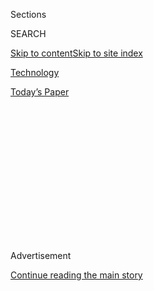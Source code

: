 <div id="app">

<div>

<div>

<div>

<div class="NYTAppHideMasthead css-1q2w90k e1suatyy0">

<div class="section css-ui9rw0 e1suatyy2">

<div class="css-eph4ug er09x8g0">

<div class="css-6n7j50">

</div>

<span class="css-1dv1kvn">Sections</span>

<div class="css-10488qs">

<span class="css-1dv1kvn">SEARCH</span>

</div>

[Skip to content](#site-content)[Skip to site
index](#site-index)

</div>

<div id="masthead-section-label" class="css-1wr3we4 eaxe0e00">

[Technology](https://www.nytimes3xbfgragh.onion/section/technology)

</div>

<div class="css-10698na e1huz5gh0">

</div>

</div>

<div id="masthead-bar-one" class="section hasLinks css-15hmgas e1csuq9d3">

<div class="css-uqyvli e1csuq9d0">

</div>

<div class="css-1uqjmks e1csuq9d1">

</div>

<div class="css-9e9ivx">

[](https://myaccount.nytimes3xbfgragh.onion/auth/login?response_type=cookie&client_id=vi)

</div>

<div class="css-1bvtpon e1csuq9d2">

[Today’s
Paper](https://www.nytimes3xbfgragh.onion/section/todayspaper)

</div>

</div>

</div>

</div>

<div data-aria-hidden="false">

<div id="site-content" data-role="main">

<div>

<div class="css-1aor85t" style="opacity:0.000000001;z-index:-1;visibility:hidden">

<div class="css-1hqnpie">

<div class="css-epjblv">

<span class="css-17xtcya">[Technology](/section/technology)</span><span class="css-x15j1o">|</span><span class="css-fwqvlz">What’s
Going On With TikTok? Here’s What We
Know</span>

</div>

<div class="css-k008qs">

<div class="css-1iwv8en">

<span class="css-18z7m18"></span>

<div>

</div>

</div>

<span class="css-1n6z4y">https://nyti.ms/2PgtQjO</span>

<div class="css-1705lsu">

<div class="css-4xjgmj">

<div class="css-4skfbu" data-role="toolbar" data-aria-label="Social Media Share buttons, Save button, and Comments Panel with current comment count" data-testid="share-tools">

  - 
  - 
  - 
  - 
    
    <div class="css-6n7j50">
    
    </div>

  - 

</div>

</div>

</div>

</div>

</div>

</div>

<div id="NYT_TOP_BANNER_REGION" class="css-13pd83m">

</div>

<div id="top-wrapper" class="css-1sy8kpn">

<div id="top-slug" class="css-l9onyx">

Advertisement

</div>

[Continue reading the main
story](#after-top)

<div class="ad top-wrapper" style="text-align:center;height:100%;display:block;min-height:250px">

<div id="top" class="place-ad" data-position="top" data-size-key="top">

</div>

</div>

<div id="after-top">

</div>

</div>

<div>

<div id="sponsor-wrapper" class="css-1hyfx7x">

<div id="sponsor-slug" class="css-19vbshk">

Supported by

</div>

[Continue reading the main
story](#after-sponsor)

<div id="sponsor" class="ad sponsor-wrapper" style="text-align:center;height:100%;display:block">

</div>

<div id="after-sponsor">

</div>

</div>

<div class="css-186x18t">

</div>

<div class="css-1vkm6nb ehdk2mb0">

# What’s Going On With TikTok? Here’s What We Know

</div>

President Trump is talking about banning the app. TikTok may also sell
its U.S. operations. Let’s sort through it all here.

<div class="css-79elbk" data-testid="photoviewer-wrapper">

<div class="css-z3e15g" data-testid="photoviewer-wrapper-hidden">

</div>

<div class="css-1a48zt4 ehw59r15" data-testid="photoviewer-children">

![<span class="css-16f3y1r e13ogyst0" data-aria-hidden="true">Trump
administration officials have become increasingly concerned that the
Chinese government could get access to information about Americans who
use
TikTok.</span><span class="css-cnj6d5 e1z0qqy90" itemprop="copyrightHolder"><span class="css-1ly73wi e1tej78p0">Credit...</span><span><span>Anjum
Naveed/Associated
Press</span></span></span>](https://static01.graylady3jvrrxbe.onion/images/2020/08/01/business/01tiktok-explainer/merlin_174789882_5921ddba-8b0b-4810-8be5-13759f7e727c-articleLarge.jpg?quality=75&auto=webp&disable=upscale)

</div>

</div>

<div class="css-18e8msd">

<div class="css-vp77d3 epjyd6m0">

<div class="css-1baulvz">

By [<span class="css-1baulvz last-byline" itemprop="name">David
McCabe</span>](https://www.nytimes3xbfgragh.onion/by/david-mccabe)

</div>

</div>

  - 
    
    <div class="css-ld3wwf e16638kd2">
    
    Published Aug. 1, 2020Updated Aug. 3,
    2020
    
    </div>

  - 
    
    <div class="css-4xjgmj">
    
    <div class="css-pvvomx" data-role="toolbar" data-aria-label="Social Media Share buttons, Save button, and Comments Panel with current comment count" data-testid="share-tools">
    
      - 
      - 
      - 
      - 
        
        <div class="css-6n7j50">
        
        </div>
    
      - 
    
    </div>
    
    </div>

</div>

<div class="css-mdjrty">

[阅读简体中文版](https://cn.nytimes3xbfgragh.onion/technology/20200803/tiktok-trump-microsoft-bytedance-china-ban/ "Read in Simplified Chinese")[閱讀繁體中文版](https://cn.nytimes3xbfgragh.onion/technology/20200803/tiktok-trump-microsoft-bytedance-china-ban/zh-hant/ "Read in Traditional Chinese")

</div>

</div>

<div class="section meteredContent css-1r7ky0e" name="articleBody" itemprop="articleBody">

<div class="css-1fanzo5 StoryBodyCompanionColumn">

<div class="css-53u6y8">

What exactly is going on with TikTok?

The [wildly popular
app](https://www.nytimes3xbfgragh.onion/2020/06/03/technology/tiktok-is-the-future.html)
is known for hosting short videos where teenagers, celebrities and
creators often dance or lip-sync to viral audio clips. It all seems
innocuous, fun and sometimes even silly.

But in recent days, President Trump has [talked of banning
TikTok](https://www.nytimes3xbfgragh.onion/2020/08/02/style/tiktok-ban-threat-trump.html)
from the United States, spooking the millions of people who make or
watch TikTok videos for entertainment. Discussions of a ban have been
coupled with reports that
[Microsoft](https://www.nytimes3xbfgragh.onion/2020/08/03/technology/tiktok-microsoft-tweens.html)
or other companies may potentially buy the U.S. operations of the app.

So what gives? Here’s a primer on how the app became embroiled with the
White House and on the deal talks.

**What is the issue with TikTok?**

It all starts with two factors. One is that
[TikTok](https://www.nytimes3xbfgragh.onion/2020/08/03/technology/trump-tiktok-microsoft.html)
is owned by a [Chinese internet company,
ByteDance](https://www.nytimes3xbfgragh.onion/2020/08/03/technology/tiktok-trump-sale-microsoft.html).
And the second is that China is increasingly in the sights of the Trump
administration.

</div>

</div>

<div class="css-1fanzo5 StoryBodyCompanionColumn">

<div class="css-53u6y8">

Officials in Washington have become increasingly concerned that the
Chinese government could get access to information about Americans who
use TikTok because of the app’s Chinese ownership. TikTok has
[repeatedly
denied](https://www.nytimes3xbfgragh.onion/2019/11/18/technology/tiktok-alex-zhu-interview.html)
that it is influenced by Beijing.

In any case, the tensions have now boiled over. On Friday night,
President Trump said he planned to ban the app, possibly through an
executive order. Now, TikTok’s owner is said to be trying to address the
administration’s concerns by pledging to sell the app’s U.S. operations.

**Why is Mr. Trump concerned about TikTok?**

Mr. Trump and other administration officials say that Chinese-owned
companies pose a threat to national security because the Chinese
government has the ability to access those companies’ systems under
local laws.

The White House has previously raised similar concerns about Huawei and
ZTE, two Chinese companies that make equipment for mobile phone
networks. The newest front in this fight is smartphone apps like TikTok.

**What could Mr. Trump do about it?**

Mr. Trump has not been clear about how, exactly, he might ban TikTok and
what a “ban” really means. On Friday, he said aboard Air Force One that
he “can do it with an executive order.”

</div>

</div>

<div class="css-1fanzo5 StoryBodyCompanionColumn">

<div class="css-53u6y8">

The Trump administration has other options to restrict TikTok’s reach.
It could try using a law called the International Emergency Economic
Powers Act to block some foreign products from American app stores. Or
it could put TikTok’s owner on a list that prohibits American firms from
selling goods to it without a license.

Because TikTok emerged out of ByteDance’s 2017 acquisition of a
lip-syncing app called Musical.ly, the administration could also
effectively order the Chinese firm to spin off TikTok. ByteDance could
also agree to sell TikTok voluntarily to avoid being ordered to do so.

This has happened before. Last year, a Chinese company that had bought
the gay dating app Grindr agreed to sell it under pressure from the
Trump administration.

**What do we know about TikTok’s Chinese owner?**

TikTok’s parent, ByteDance, is a large and privately held internet
company with headquarters in Beijing. It makes many popular apps that
are well known in China, including the short-video app Douyin. ByteDance
has many non-Chinese investors, including KKR, SoftBank and General
Atlantic.

**What about the deal talks?**

ByteDance [has reportedly offered to sell the American
operations](https://www.nytimes3xbfgragh.onion/2020/08/01/technology/tiktok-sale-trump-ban.html)
of TikTok to stop the Trump administration from banning the app
outright. Microsoft is one of the companies it has talked to about
buying the app, though a deal has not been reached.

ByteDance also previously discussed [selling a majority
stake](https://www.nytimes3xbfgragh.onion/2020/07/23/business/dealbook/tiktok-bytedance-investors-trump.html?searchResultPosition=2)
of TikTok to American investors, but the Trump administration appears to
have rejected that course of action, a person with knowledge of the
situation has said.

TikTok has taken steps to paint itself as an American brand. It [hired
Kevin
Mayer](https://www.nytimes3xbfgragh.onion/2020/05/18/business/media/tiktok-ceo-kevin-mayer.html),
who used to work at Disney, to be its chief executive in May. It has
highlighted its prominent American investors. And it says it has hired
almost 1,000 employees in the United States, with plans to hire 10,000
more.

</div>

</div>

<div class="css-1fanzo5 StoryBodyCompanionColumn">

<div class="css-53u6y8">

In a statement, a TikTok spokeswoman noted that it stores its data in
the United States and has “strict controls on employee access” to the
information.

</div>

</div>

<div>

</div>

</div>

<div>

</div>

<div>

</div>

<div>

</div>

<div>

<div id="bottom-wrapper" class="css-1ede5it">

<div id="bottom-slug" class="css-l9onyx">

Advertisement

</div>

[Continue reading the main
story](#after-bottom)

<div id="bottom" class="ad bottom-wrapper" style="text-align:center;height:100%;display:block;min-height:90px">

</div>

<div id="after-bottom">

</div>

</div>

</div>

</div>

</div>

## Site Index

<div>

</div>

## Site Information Navigation

  - [© <span>2020</span> <span>The New York Times
    Company</span>](https://help.nytimes3xbfgragh.onion/hc/en-us/articles/115014792127-Copyright-notice)

<!-- end list -->

  - [NYTCo](https://www.nytco.com/)
  - [Contact
    Us](https://help.nytimes3xbfgragh.onion/hc/en-us/articles/115015385887-Contact-Us)
  - [Work with us](https://www.nytco.com/careers/)
  - [Advertise](https://nytmediakit.com/)
  - [T Brand Studio](http://www.tbrandstudio.com/)
  - [Your Ad
    Choices](https://www.nytimes3xbfgragh.onion/privacy/cookie-policy#how-do-i-manage-trackers)
  - [Privacy](https://www.nytimes3xbfgragh.onion/privacy)
  - [Terms of
    Service](https://help.nytimes3xbfgragh.onion/hc/en-us/articles/115014893428-Terms-of-service)
  - [Terms of
    Sale](https://help.nytimes3xbfgragh.onion/hc/en-us/articles/115014893968-Terms-of-sale)
  - [Site
    Map](https://spiderbites.nytimes3xbfgragh.onion)
  - [Help](https://help.nytimes3xbfgragh.onion/hc/en-us)
  - [Subscriptions](https://www.nytimes3xbfgragh.onion/subscription?campaignId=37WXW)

</div>

</div>

</div>

</div>
